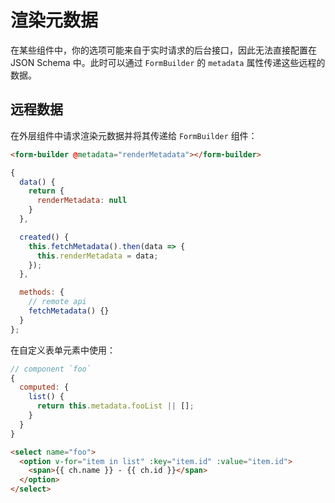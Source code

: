 # 渲染元数据

在某些组件中，你的选项可能来自于实时请求的后台接口，因此无法直接配置在 JSON Schema 中。此时可以通过 `FormBuilder` 的 `metadata` 属性传递这些远程的数据。

## 远程数据

在外层组件中请求渲染元数据并将其传递给 `FormBuilder` 组件：

```html
<form-builder @metadata="renderMetadata"></form-builder>
```

```js
{
  data() {
    return {
      renderMetadata: null
    }
  },

  created() {
    this.fetchMetadata().then(data => {
      this.renderMetadata = data;
    });
  },

  methods: {
    // remote api
    fetchMetadata() {}
  }
};
```

在自定义表单元素中使用：

```js
// component `foo`
{
  computed: {
    list() {
      return this.metadata.fooList || [];
    }
  }
}
```

```html
<select name="foo">
  <option v-for="item in list" :key="item.id" :value="item.id">
    <span>{{ ch.name }} - {{ ch.id }}</span>
  </option>
</select>
```
